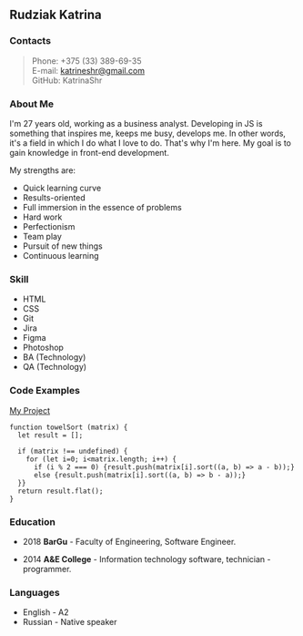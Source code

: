 ## Rudziak Katrina
### Contacts  

>Phone: +375 (33) 389-69-35 <br>
>E-mail: katrineshr@gmail.com <br>
>GitHub: KatrinaShr

### About Me   

I'm 27 years old, working as a business analyst. Developing in JS is something that inspires me, keeps me busy, develops me. In other words, it's a field in which I do what I love to do. That's why I'm here. My goal is to gain knowledge in front-end development.

My strengths are:
* Quick learning curve
* Results-oriented
* Full immersion in the essence of problems
* Hard work
* Perfectionism   
* Team play
* Pursuit of new things
* Continuous learning

### Skill  

* HTML
* CSS 
* Git
* Jira
* Figma
* Photoshop
* BA (Technology)
* QA (Technology)

### Code Examples  

[My Project](https://rolling-scopes-school.github.io/katrinashr-JSFEPRESCHOOL2022Q2/momentum/)

```
function towelSort (matrix) {
  let result = [];

  if (matrix !== undefined) {
    for (let i=0; i<matrix.length; i++) {
      if (i % 2 === 0) {result.push(matrix[i].sort((a, b) => a - b));}
      else {result.push(matrix[i].sort((a, b) => b - a));}
  }}
  return result.flat();
}
```

### Education  

- 2018
**BarGu** - 
Faculty of Engineering, Software Engineer.

- 2014
**A&E College** - Information technology software, technician - programmer.

### Languages  

* English - A2
* Russian - Native speaker